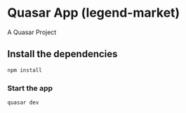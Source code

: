 # Quasar App (legend-market)

A Quasar Project

## Install the dependencies
```bash
npm install
```

### Start the app
```bash
quasar dev
```



